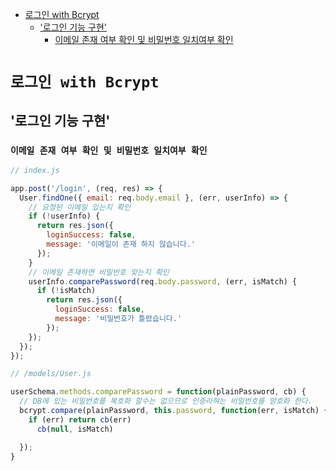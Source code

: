 <!-- TOC -->

- [로그인 with Bcrypt](#%EB%A1%9C%EA%B7%B8%EC%9D%B8-with-bcrypt)
  - ['로그인 기능 구현'](#%EB%A1%9C%EA%B7%B8%EC%9D%B8-%EA%B8%B0%EB%8A%A5-%EA%B5%AC%ED%98%84)
    - [이메일 존재 여부 확인 및 비밀번호 일치여부 확인](#%EC%9D%B4%EB%A9%94%EC%9D%BC-%EC%A1%B4%EC%9E%AC-%EC%97%AC%EB%B6%80-%ED%99%95%EC%9D%B8-%EB%B0%8F-%EB%B9%84%EB%B0%80%EB%B2%88%ED%98%B8-%EC%9D%BC%EC%B9%98%EC%97%AC%EB%B6%80-%ED%99%95%EC%9D%B8)

<!-- /TOC -->

# `로그인 with Bcrypt`
## '로그인 기능 구현'
### `이메일 존재 여부 확인 및 비밀번호 일치여부 확인`
``` javascript
// index.js

app.post('/login', (req, res) => {
  User.findOne({ email: req.body.email }, (err, userInfo) => {
    // 요청된 이메일 있는지 확인
    if (!userInfo) {
      return res.json({
        loginSuccess: false,
        message: '이메일이 존재 하지 않습니다.'
      });
    }
    // 이메일 존재하면 비밀번호 맞는지 확인
    userInfo.comparePassword(req.body.password, (err, isMatch) {
      if (!isMatch)
        return res.json({
          loginSuccess: false,
          message: '비밀번호가 틀렸습니다.'
        });
    });
  });
});
```
``` javascript
// /models/User.js

userSchema.methods.comparePassword = function(plainPassword, cb) {
  // DB에 있는 비밀번호를 복호화 할수는 없으므로 인증라혀는 비밀번호를 암호화 한다.
  bcrypt.compare(plainPassword, this.password, function(err, isMatch) {
    if (err) return cb(err)
      cb(null, isMatch)

  });
}
```